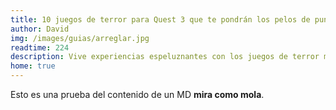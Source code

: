 ```yaml
---
title: 10 juegos de terror para Quest 3 que te pondrán los pelos de punta
author: David
img: /images/guias/arreglar.jpg
readtime: 224
description: Vive experiencias espeluznantes con los juegos de terror más intensos en Meta Quest 3.
home: true
---
```

Esto es una prueba del contenido de un MD **mira como mola**.